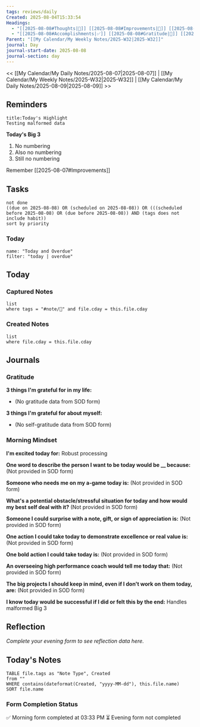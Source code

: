 ```yaml
---
tags: reviews/daily
Created: 2025-08-04T15:33:54
Headings:
  - "[[2025-08-08#Thoughts|💭]] [[2025-08-08#Improvements|💪]] [[2025-08-08#Obstacles|🚧]]"
  - "[[2025-08-08#Accomplishments|✅]] [[2025-08-08#Gratitude|🙏]] [[2025-08-08#Content Log|📚]]"
Parent: "[[My Calendar/My Weekly Notes/2025-W32|2025-W32]]"
journal: Day
journal-start-date: 2025-08-08
journal-section: day
---
```


<< [[My Calendar/My Daily Notes/2025-08-07|2025-08-07]] | [[My Calendar/My Weekly Notes/2025-W32|2025-W32]] | [[My Calendar/My Daily Notes/2025-08-09|2025-08-09]] >>

## Reminders

```ad-tip
title:Today's Highlight
Testing malformed data
```

**Today's Big 3**

1. No numbering
2. Also no numbering
3. Still no numbering

Remember [[2025-08-07#Improvements]]

## Tasks

```tasks
not done
((due on 2025-08-08) OR (scheduled on 2025-08-08)) OR (((scheduled before 2025-08-08) OR (due before 2025-08-08)) AND (tags does not include habit))
sort by priority
```

### Today
```todoist
name: "Today and Overdue"
filter: "today | overdue"
```

## Today

### Captured Notes
```dataview
list
where tags = "#note/🌱" and file.cday = this.file.cday
```

### Created Notes
```dataview
list
where file.cday = this.file.cday
```

## Journals

### Gratitude

**3 things I'm grateful for in my life:**
- (No gratitude data from SOD form)

**3 things I'm grateful for about myself:**
- (No self-gratitude data from SOD form)

### Morning Mindset

**I'm excited today for:**
Robust processing

**One word to describe the person I want to be today would be __ because:**
(Not provided in SOD form)

**Someone who needs me on my a-game today is:**
(Not provided in SOD form)

**What's a potential obstacle/stressful situation for today and how would my best self deal with it?**
(Not provided in SOD form)

**Someone I could surprise with a note, gift, or sign of appreciation is:**
(Not provided in SOD form)

**One action I could take today to demonstrate excellence or real value is:**
(Not provided in SOD form)

**One bold action I could take today is:**
(Not provided in SOD form)

**An overseeing high performance coach would tell me today that:**
(Not provided in SOD form)

**The big projects I should keep in mind, even if I don't work on them today, are:**
(Not provided in SOD form)

**I know today would be successful if I did or felt this by the end:**
Handles malformed Big 3


## Reflection

*Complete your evening form to see reflection data here.*


## Today's Notes

```dataview
TABLE file.tags as "Note Type", Created
from ""
WHERE contains(dateformat(Created, "yyyy-MM-dd"), this.file.name)
SORT file.name
```

### Form Completion Status

✅ Morning form completed at 03:33 PM
⏳ Evening form not completed